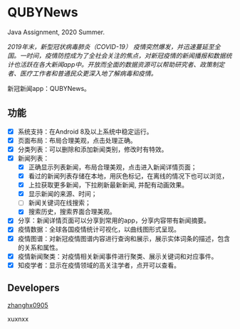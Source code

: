 # QUBYNews

Java Assignment, 2020 Summer.

*2019年末，新型冠状病毒肺炎（COVID-19） 疫情突然爆发，并迅速蔓延至全国。一时间，疫情防控成为了全社会关注的焦点，对新冠疫情的新闻播报和数据统计也活跃在各大新闻app中。开放而全面的数据资源可以帮助研究者、政策制定者、医疗工作者和普通民众更深入地了解病毒和疫情。*

新冠新闻app：QUBYNews。

## 功能


- [x] 系统支持：在Android 8及以上系统中稳定运行。
- [x] 页面布局：布局合理美观，点击处理正确。
- [x] 分类列表：可以删除和添加新闻类别，修改时有特效。
- [x] 新闻列表：
  - [x] 正确显示列表新闻，布局合理美观，点击进入新闻详情页面；
  - [x] 看过的新闻列表存储在本地，用灰色标记，在离线的情况下也可以浏览，
  - [x] 上拉获取更多新闻，下拉刷新最新新闻,  并配有动画效果。
  - [x] 显示新闻的来源、时间；
  - [ ] 新闻关键词在线搜索；
  - [x] 搜索历史，搜索界面合理美观。
- [x] 分享：新闻详情页面可以分享到常用的app，分享内容带有新闻摘要。
- [x] 疫情数据：全球各国疫情统计可视化，以曲线图形式呈现。
- [x] 疫情图谱：对新冠疫情图谱内容进行查询和展示，展示实体词条的描述，包含的关系和属性。
- [x] 疫情新闻聚类：对疫情相关新闻事件进行聚类、展示关键词和对应事件。
- [x] 知疫学者：显示在疫情领域的高关注学者，点开可以查看。

## Developers

[zhanghx0905](https://github.com/zhanghx0905)

xuxnxx